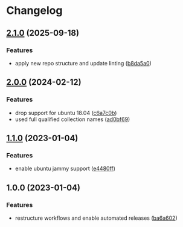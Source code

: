 # Changelog

## [2.1.0](https://github.com/rolehippie/blockdev/compare/v2.0.0...v2.1.0) (2025-09-18)


### Features

* apply new repo structure and update linting ([b8da5a0](https://github.com/rolehippie/blockdev/commit/b8da5a0c84a03df57294fad3925bb3f5d4f8b327))

## [2.0.0](https://github.com/rolehippie/blockdev/compare/v1.1.0...v2.0.0) (2024-02-12)


### Features

* drop support for ubuntu 18.04 ([c6a7c0b](https://github.com/rolehippie/blockdev/commit/c6a7c0b6f2c0316525e8150c87c097936ed91802))
* used full qualified collection names ([ad0bf69](https://github.com/rolehippie/blockdev/commit/ad0bf695006890f5b938dbc3d8e648d9e595dd7e))

## [1.1.0](https://github.com/rolehippie/blockdev/compare/v1.0.0...v1.1.0) (2023-01-04)


### Features

* enable ubuntu jammy support ([e4480ff](https://github.com/rolehippie/blockdev/commit/e4480ff9330a7a246980eb1886912d485cf618e0))

## 1.0.0 (2023-01-04)


### Features

* restructure workflows and enable automated releases ([ba6a602](https://github.com/rolehippie/blockdev/commit/ba6a6020535a14261d6282c1c772d6f8f4f2c69d))
